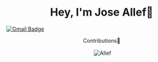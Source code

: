 <h1 align="center">Hey, I'm Jose Allef👋</h1>


[![Gmail Badge](https://img.shields.io/badge/-joseallefbs@gmail.com-6633cc?style=flat-square&logo=Gmail&logoColor=white&link=mailto:diego.schell.f@gmail.com)](mailto:joseallefbs@gmail.com)


<!--
**joseallef/joseallef** is a ✨ _special_ ✨ repository because its `README.md` (this file) appears on your GitHub profile.

Here are some ideas to get you started:

- 🔭 I’m currently working on ...
- 🌱 I’m currently learning ...
- 👯 I’m looking to collaborate on ...
- 🤔 I’m looking for help with ...
- 💬 Ask me about ...
- 📫 How to reach me: ...
- 😄 Pronouns: ...
- ⚡ Fun fact: ...
-->
<div align="center">
  <p align="center">Contributions🌱</>

  <p align="center">&nbsp;<img align="center" src="https://github-readme-stats.vercel.app/api?username=joseallef&show_icons=true&locale=en" alt="Allef" /></p>
</div>
